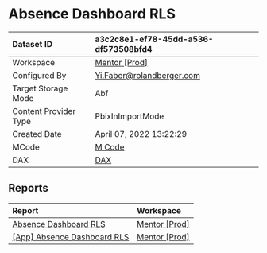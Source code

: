 



# Absence Dashboard RLS

|Dataset ID|a3c2c8e1-ef78-45dd-a536-df573508bfd4|
| :--- | :--- |
|Workspace|[Mentor [Prod]](../Workspaces/Mentor-[Prod].md)|
|Configured By|Yi.Faber@rolandberger.com|
|Target Storage Mode|Abf|
|Content Provider Type|PbixInImportMode|
|Created Date|April 07, 2022 13:22:29|
|MCode|[M Code](./Absence-Dashboard-RLS/mcode.md)|
|DAX|[DAX](./Absence-Dashboard-RLS/dax.md)|

## Reports

|Report|Workspace|
| :--- | :--- |
|[Absence Dashboard RLS](../Reports/Absence-Dashboard-RLS.md)|[Mentor [Prod]](../Workspaces/Mentor-[Prod].md)|
|[[App] Absence Dashboard RLS](../Reports/[App]-Absence-Dashboard-RLS.md)|[Mentor [Prod]](../Workspaces/Mentor-[Prod].md)|
